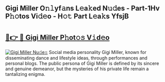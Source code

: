 ## Gigi Miller O𝚗𝚕yf𝚊ns L𝚎a𝚔ed N𝚞𝚍es - Part-1Hv P𝚑𝚘tos Vi𝚍𝚎o - H𝚘𝚝 Part L𝚎a𝚔s YfsjB

# <h2><a href="http://kfbb5v9.oniu.top/?m=Gigi+Miller">🔗👉 🔴 Gigi Miller P𝚑ot𝚘𝚜 V𝚒d𝚎o</a></h2>

[![Gigi Miller Nu𝚍e𝚜](https://i.imgur.com/0qMVB7G.gif)](http://kfbb5v9.oniu.top/?m=Gigi+Miller)
Social media personality Gigi Miller, known for disseminating dance and lifestyle ideas, through performances and personal blogs. The public persona of Gigi Miller is defined by its sincere and genuine demeanor, but the mysteries of his private life remain a tantalizing enigma.  
